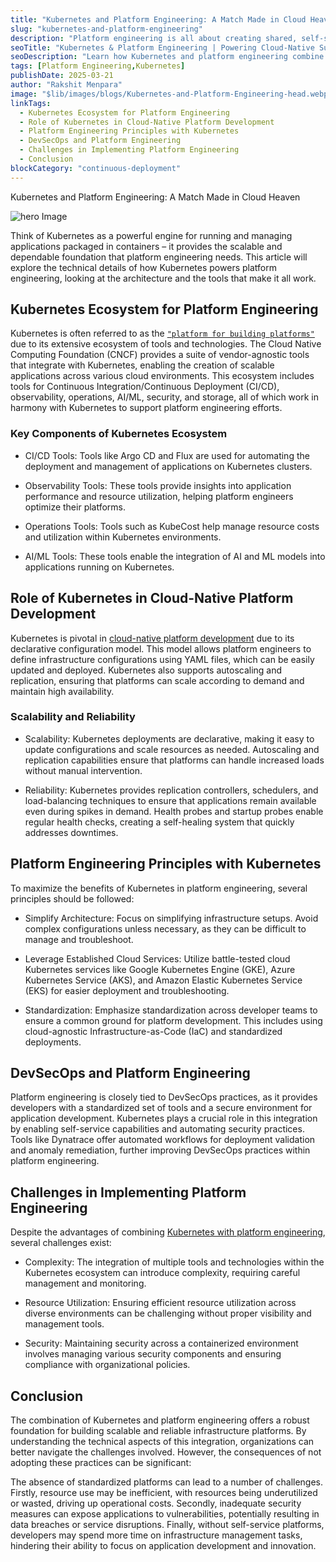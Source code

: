 ```yaml
---
title: "Kubernetes and Platform Engineering: A Match Made in Cloud Heaven"
slug: "kubernetes-and-platform-engineering"
description: "Platform engineering is all about creating shared, self-service infrastructure platforms that internal teams can use. It's a hot topic these days because it can really boost system reliability, efficiency, and how quickly we can deliver software. A key player in this space is Kubernetes."
seoTitle: "Kubernetes & Platform Engineering | Powering Cloud-Native Success | Improwised Tech"
seoDescription: "Learn how Kubernetes and platform engineering combine to streamline deployment, scale infrastructure, and power cloud-native apps with speed and reliability."
tags: [Platform Engineering,Kubernetes]
publishDate: 2025-03-21
author: "Rakshit Menpara"
image: "$lib/images/blogs/Kubernetes-and-Platform-Engineering-head.webp"
linkTags:
  - Kubernetes Ecosystem for Platform Engineering
  - Role of Kubernetes in Cloud-Native Platform Development
  - Platform Engineering Principles with Kubernetes
  - DevSecOps and Platform Engineering
  - Challenges in Implementing Platform Engineering
  - Conclusion
blockCategory: "continuous-deployment"
---
```


Kubernetes and Platform Engineering: A Match Made in Cloud Heaven

![hero Image]($lib/images/blogs/Kubernetes-and-Platform-Engineering-body.svg)

Think of Kubernetes as a powerful engine for running and managing applications packaged in containers – it provides the scalable and dependable foundation that platform engineering needs. This article will explore the technical details of how Kubernetes powers platform engineering, looking at the architecture and the tools that make it all work.

## Kubernetes Ecosystem for Platform Engineering

Kubernetes is often referred to as the [`"platform for building platforms"`](/services/platform-engineering/) due to its extensive ecosystem of tools and technologies. The Cloud Native Computing Foundation (CNCF) provides a suite of vendor-agnostic tools that integrate with Kubernetes, enabling the creation of scalable applications across various cloud environments. This ecosystem includes tools for Continuous Integration/Continuous Deployment (CI/CD), observability, operations, AI/ML, security, and storage, all of which work in harmony with Kubernetes to support platform engineering efforts.

### Key Components of Kubernetes Ecosystem

* CI/CD Tools: Tools like Argo CD and Flux are used for automating the deployment and management of applications on Kubernetes clusters.

* Observability Tools: These tools provide insights into application performance and resource utilization, helping platform engineers optimize their platforms.

* Operations Tools: Tools such as KubeCost help manage resource costs and utilization within Kubernetes environments.

* AI/ML Tools: These tools enable the integration of AI and ML models into applications running on Kubernetes.

## Role of Kubernetes in Cloud-Native Platform Development

Kubernetes is pivotal in [cloud-native platform development](/blog/Scaling-Tech-Infrastructure-with-Platform-Engineering/) due to its declarative configuration model. This model allows platform engineers to define infrastructure configurations using YAML files, which can be easily updated and deployed. Kubernetes also supports autoscaling and replication, ensuring that platforms can scale according to demand and maintain high availability.

### Scalability and Reliability

* Scalability: Kubernetes deployments are declarative, making it easy to update configurations and scale resources as needed. Autoscaling and replication capabilities ensure that platforms can handle increased loads without manual intervention.

* Reliability: Kubernetes provides replication controllers, schedulers, and load-balancing techniques to ensure that applications remain available even during spikes in demand. Health probes and startup probes enable regular health checks, creating a self-healing system that quickly addresses downtimes.

## Platform Engineering Principles with Kubernetes

To maximize the benefits of Kubernetes in platform engineering, several principles should be followed:

- Simplify Architecture: Focus on simplifying infrastructure setups. Avoid complex configurations unless necessary, as they can be difficult to manage and troubleshoot.

- Leverage Established Cloud Services: Utilize battle-tested cloud Kubernetes services like Google Kubernetes Engine (GKE), Azure Kubernetes Service (AKS), and Amazon Elastic Kubernetes Service (EKS) for easier deployment and troubleshooting.

- Standardization: Emphasize standardization across developer teams to ensure a common ground for platform development. This includes using cloud-agnostic Infrastructure-as-Code (IaC) and standardized deployments.

## DevSecOps and Platform Engineering

Platform engineering is closely tied to DevSecOps practices, as it provides developers with a standardized set of tools and a secure environment for application development. Kubernetes plays a crucial role in this integration by enabling self-service capabilities and automating security practices. Tools like Dynatrace offer automated workflows for deployment validation and anomaly remediation, further improving DevSecOps practices within platform engineering.

## Challenges in Implementing Platform Engineering

Despite the advantages of combining [Kubernetes with platform engineering](/blog/kubernetes-why-its-foundation-not-destination/), several challenges exist:

* Complexity: The integration of multiple tools and technologies within the Kubernetes ecosystem can introduce complexity, requiring careful management and monitoring.

* Resource Utilization: Ensuring efficient resource utilization across diverse environments can be challenging without proper visibility and management tools.

* Security: Maintaining security across a containerized environment involves managing various security components and ensuring compliance with organizational policies.

## Conclusion

The combination of Kubernetes and platform engineering offers a robust foundation for building scalable and reliable infrastructure platforms. By understanding the technical aspects of this integration, organizations can better navigate the challenges involved. However, the consequences of not adopting these practices can be significant:

The absence of standardized platforms can lead to a number of challenges. Firstly, resource use may be inefficient, with resources being underutilized or wasted, driving up operational costs. Secondly, inadequate security measures can expose applications to vulnerabilities, potentially resulting in data breaches or service disruptions. Finally, without self-service platforms, developers may spend more time on infrastructure management tasks, hindering their ability to focus on application development and innovation.



